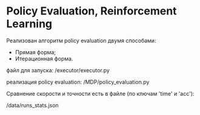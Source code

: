 # Policy Evaluation, Reinforcement Learning

Реализован алгоритм policy evaluation двумя способами:

- Прямая форма;
- Итерационная форма.


файл для запуска:
/executor/executor.py

реализация policy evaluation:
/MDP/policy_evaluation.py

Сравнение скорости и точности есть в файле (по ключам 'time' и 'acc'):

/data/runs_stats.json
